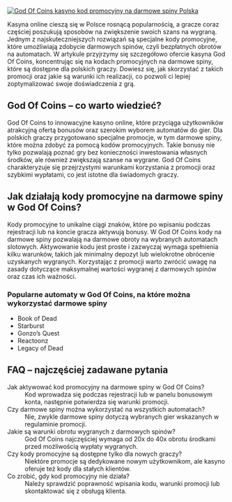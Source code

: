 [![God Of Coins kasyno kod promocyjny na darmowe spiny Polska](https://123-caf.pages.dev/gitsignup.png)](https://vrmoo.ru/Bt82HjjY)

<p>Kasyna online cieszą się w Polsce rosnącą popularnością, a gracze coraz częściej poszukują sposobów na zwiększenie swoich szans na wygraną. Jednym z najskuteczniejszych rozwiązań są specjalne kody promocyjne, które umożliwiają zdobycie darmowych spinów, czyli bezpłatnych obrotów na automatach. W artykule przyjrzymy się szczegółowo ofercie kasyna God Of Coins, koncentrując się na kodach promocyjnych na darmowe spiny, które są dostępne dla polskich graczy. Dowiesz się, jak skorzystać z takich promocji oraz jakie są warunki ich realizacji, co pozwoli ci lepiej zoptymalizować swoje doświadczenia z grą.</p>  <h2>God Of Coins – co warto wiedzieć?</h2> <p>God Of Coins to innowacyjne kasyno online, które przyciąga użytkowników atrakcyjną ofertą bonusów oraz szerokim wyborem automatów do gier. Dla polskich graczy przygotowano specjalne promocje, w tym darmowe spiny, które można zdobyć za pomocą kodów promocyjnych. Takie bonusy nie tylko pozwalają poznać gry bez konieczności inwestowania własnych środków, ale również zwiększają szanse na wygrane. God Of Coins charakteryzuje się przejrzystymi warunkami korzystania z promocji oraz szybkimi wypłatami, co jest istotne dla świadomych graczy.</p>  <h2>Jak działają kody promocyjne na darmowe spiny w God Of Coins?</h2> <p>Kody promocyjne to unikalne ciągi znaków, które po wpisaniu podczas rejestracji lub na koncie gracza aktywują bonusy. W God Of Coins kody na darmowe spiny pozwalają na darmowe obroty na wybranych automatach slotowych. Aktywowanie kodu jest proste i zazwyczaj wymaga spełnienia kilku warunków, takich jak minimalny depozyt lub wielokrotne obrócenie uzyskanych wygranych. Korzystając z promocji warto zwrócić uwagę na zasady dotyczące maksymalnej wartości wygranej z darmowych spinów oraz czas ich ważności.</p>  <h3>Popularne automaty w God Of Coins, na które można wykorzystać darmowe spiny</h3> <ul>   <li>Book of Dead</li>   <li>Starburst</li>   <li>Gonzo’s Quest</li>   <li>Reactoonz</li>   <li>Legacy of Dead</li> </ul>  <h2>FAQ – najczęściej zadawane pytania</h2> <dl>   <dt>Jak aktywować kod promocyjny na darmowe spiny w God Of Coins?</dt>   <dd>Kod wprowadza się podczas rejestracji lub w panelu bonusowym konta, następnie potwierdza się warunki promocji.</dd>    <dt>Czy darmowe spiny można wykorzystać na wszystkich automatach?</dt>   <dd>Nie, zwykle darmowe spiny dotyczą wybranych gier wskazanych w regulaminie promocji.</dd>    <dt>Jakie są warunki obrotu wygranych z darmowych spinów?</dt>   <dd>God Of Coins najczęściej wymaga od 20x do 40x obrotu środkami przed możliwością wypłaty wygranych.</dd>    <dt>Czy kody promocyjne są dostępne tylko dla nowych graczy?</dt>   <dd>Niektóre promocje są dedykowane nowym użytkownikom, ale kasyno oferuje też kody dla stałych klientów.</dd>    <dt>Co zrobić, gdy kod promocyjny nie działa?</dt>   <dd>Należy sprawdzić poprawność wpisania kodu, warunki promocji lub skontaktować się z obsługą klienta.</dd> </dl>